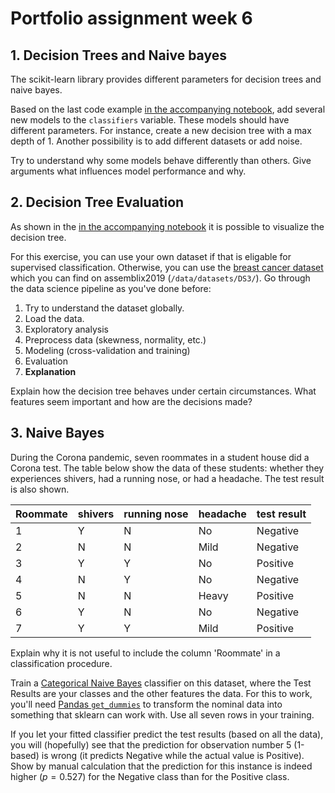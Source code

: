 # Portfolio assignment week 6

## 1. Decision Trees and Naive bayes
The scikit-learn library provides different parameters for decision trees and naive bayes. 

Based on the last code example [in the accompanying notebook](../Exercises/E_DT_NB.ipynb), add several new models to the `classifiers` variable. These models should have different parameters. For instance, create a new decision tree with a max depth of 1. Another possibility is to add different datasets or add noise.

Try to understand why some models behave differently than others. Give arguments what influences model performance and why.

## 2. Decision Tree Evaluation
As shown in the [in the accompanying notebook](../Exercises/E_DT_NB.ipynb) it is possible to visualize the decision tree. 

For this exercise, you can use your own dataset if that is eligable for supervised classification. Otherwise, you can use the [breast cancer dataset](https://www.kaggle.com/datasets/yasserh/breast-cancer-dataset) which you can find on assemblix2019 (`/data/datasets/DS3/`). Go through the data science pipeline as you've done before:

1. Try to understand the dataset globally.
2. Load the data.
3. Exploratory analysis
4. Preprocess data (skewness, normality, etc.)
5. Modeling (cross-validation and training)
6. Evaluation
7. **Explanation**

Explain how the decision tree behaves under certain circumstances. What features seem important and how are the decisions made?

## 3. Naive Bayes 

During the Corona pandemic, seven roommates in a student house did a Corona test. The table below show the data of these students: whether they experiences shivers, had a running nose, or had a headache. The test result is also shown.

Roommate | shivers | running nose | headache | test result
--|--|--|--|--
1 | Y | N | No | Negative
2 | N | N | Mild | Negative
3 | Y | Y | No | Positive
4 | N | Y | No | Negative
5 | N | N | Heavy | Positive
6 | Y | N | No | Negative
7 | Y | Y | Mild | Positive

Explain why it is not useful to include the column 'Roommate' in a classification procedure.

Train a [Categorical Naive Bayes](https://scikit-learn.org/stable/modules/generated/sklearn.naive_bayes.CategoricalNB.html) classifier on this dataset, where the Test Results are your classes and the other features the data. For this to work, you'll need [Pandas `get_dummies`](https://pandas.pydata.org/pandas-docs/stable/reference/api/pandas.get_dummies.html) to transform the nominal data into something that sklearn can work with. Use all seven rows in your training.

If you let your fitted classifier predict the test results (based on all the data), you will (hopefully) see that the prediction for observation number 5 (1-based) is wrong (it predicts Negative while the actual value is Positive). Show by manual calculation that the prediction for this instance is indeed higher ($p=0.527$) for the Negative class than for the Positive class.





